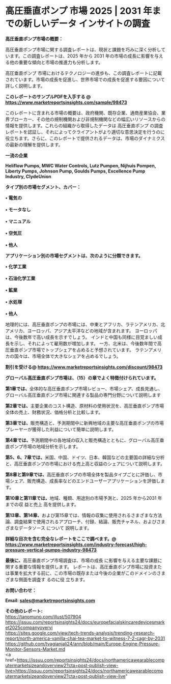 # 高圧垂直ポンプ 市場 2025 | 2031 年までの新しいデータ インサイトの調査

<strong><b>高圧垂直ポンプ市場の概要：</b></strong>

高圧垂直ポンプ市場に関する調査レポートは、現状と課題を巧みに深く分析しています。この調査レポートは、2025 年から 2031 年の市場の成長に影響を与える他の重要な傾向と市場の推進力も分析します。

高圧垂直ポンプ 市場におけるテクノロジーの進歩も、この調査レポートに記載されています。市場の成長を促進し、世界市場での成長を促進する要因について詳しく説明します。

<strong>このレポートのサンプルPDFを入手する @ <a href=https://www.marketreportsinsights.com/sample/98473>https://www.marketreportsinsights.com/sample/98473</a></strong>

このレポートに含まれる市場の概要は、政府機関、既存企業、通商産業協会、業界ブローカー、その他の規制機関および非規制機関などの幅広いリソースからの情報を提供します。これらの組織から取得したデータは 高圧垂直ポンプ の調査レポートを認証し、それによってクライアントがより適切な意思決定を行うのに役立ちます。さらに、このレポートで提供されるデータは、市場のダイナミクスの最新の理解を提供します。

<strong>一流の企業</strong>

<strong><b>Heliflow Pumps, MWC Water Controls, Lutz Pumpen, Nijhuis Pompen, Liberty Pumps, Johnson Pump, Goulds Pumps, Excellence Pump Industry, ClydeUnion</b></strong>

<strong><b>タイプ別の市場セグメント、カバー：</b></strong>

<strong>• 電気の<br><br>• モータなし<br><br>• マニュアル<br><br>• 空気圧<br><br>• 他人</strong>

<strong><b>アプリケーション別の市場セグメントは、次のように分類できます。</b></strong>

<strong>• 化学工業<br><br>• 石油化学工業<br><br>• 鉱業<br><br>• 水処理<br><br>• 他人</strong>

 地理的には、高圧垂直ポンプの市場には、中東とアフリカ、ラテンアメリカ、北アメリカ、ヨーロッパ、アジア太平洋などの地域が含まれます。 ヨーロッパは、今後数年で高い成長を示すでしょう。 インドと中国も同様に目覚ましい成長を示し、それによって雇用数が増加します。 一方、北米は、今後数年間で高圧垂直ポンプ市場でトップシェアを占めると予想されています。 ラテンアメリカの国々は、市場全体で大きなシェアを占めるでしょう。

<strong>割引を受ける@ <a href=https://www.marketreportsinsights.com/discount/98473>https://www.marketreportsinsights.com/discount/98473</a></strong>

<strong><b>グローバル高圧垂直ポンプ市場は、（15）の章でよく特徴付けられています。</b></strong>

<strong><b>第</b></strong><strong><b>1章では、</b></strong>全体的な高圧垂直ポンプ市場レビュー、市場シェア、成長見通し、グローバル高圧垂直ポンプ市場に関連する製品の専門分野について説明します

<strong><b>第2章では、</b></strong>主要企業のコスト構造、原材料の使用状況を、高圧垂直ポンプ市場全体の売上、財務状況、価格分析と比較します。

<strong><b>第3章では、</b></strong>販売構造と、予測期間中に新興地域の主要な高圧垂直ポンプの市場プレーヤーが獲得した利益について簡単に説明します。

<strong><b>第4章では、</b></strong>予測期間中の各地域の収入と販売構造とともに、グローバル高圧垂直ポンプ市場の地域分析を示します。

<strong><b>第5、6、7章では、</b></strong>米国、中国、ドイツ、日本、韓国などの主要国の詳細な分析と、高圧垂直ポンプの市場における売上高と収益のシェアについて説明します。

<strong><b>第8章と第9章では、</b></strong>高圧垂直ポンプの市場全体を製品タイプごとに評価し、市場シェア、販売構造、成長率などのエンドユーザーアプリケーションを評価します。

<strong><b>第10章と第11章では、</b></strong>地域、種類、用途別の市場予測と、2025 年から2031 年までの収 益と売上 高を提供します。

<strong><b>第13章、第14章、</b></strong>および第15章では、情報の収集に使用されるさまざまな方法論、調査結果で使用されるアプローチ、付録、結論、販売チャネル、およびさまざまなデータソース について 説明します。

<strong>詳細な目次を含む完全なレポートをここで調べます。@ <a href=https://www.marketreportsinsights.com/industry-forecast/high-pressure-vertical-pumps-industry-98473>https://www.marketreportsinsights.com/industry-forecast/high-pressure-vertical-pumps-industry-98473</a></strong>

<strong><b>最後に、</b></strong>高圧垂直ポンプ市場調査は、市場の成長 に影響を</a>与える主要な課題に関する重要な情報を提供します。 レポートは、高圧垂直ポンプ市場に投資または事業を拡大する前に、この市場の既存または今後の企業がこのドメインのさまざまな側面を調査す るのに役 立ちます。

<strong><b>お問い合わせ：</b></strong>

<strong>Email: </strong><a href=mailto:sales@marketreportsinsights.com><strong>sales@marketreportsinsights.com</strong></a>

<strong>その他のレポート:</strong>
<br>
<a href=https://tanomuno.com/illust/507904>https://tanomuno.com/illust/507904</a>
<br>
<a href=https://issuu.com/reportsinsights24/docs/europefacialskincaredevicesmarket2025companyovervi>https://issuu.com/reportsinsights24/docs/europefacialskincaredevicesmarket2025companyovervi</a>
<br>
<a href=https://sites.google.com/view/tech-trends-analysis/trending-research-report/north-america-vanilla-chai-tea-market-to-witness-7-2-cagr-by-2031>https://sites.google.com/view/tech-trends-analysis/trending-research-report/north-america-vanilla-chai-tea-market-to-witness-7-2-cagr-by-2031</a>
<br>
<a href=https://github.com/tyagianjali24/ann/blob/main/Europe-Engine-Pressure-Monitor-Sensors-Market.md>https://github.com/tyagianjali24/ann/blob/main/Europe-Engine-Pressure-Monitor-Sensors-Market.md</a>
<br>
<a href=https://issuu.com/reportsinsights24/docs/northamericawearablecomputermarketsizeandoverview2?cta=post-publish-view-live>https://issuu.com/reportsinsights24/docs/northamericawearablecomputermarketsizeandoverview2?cta=post-publish-view-live</a>"
